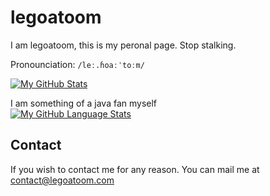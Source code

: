 # legoatoom
I am legoatoom, this is my peronal page. Stop stalking.

Pronounciation: `/leː.ɦoaːˈtoːm/`

[![My GitHub Stats](https://github-readme-stats.vercel.app/api/?username=legoatoom&count_private=true&theme=tokyonight&show_icons=true)]()

I am something of a java fan myself\
[![My GitHub Language Stats](https://github-readme-stats.vercel.app/api/top-langs/?username=legoatoom&langs_count=5&theme=tokyonight)]()

## Contact
If you wish to contact me for any reason. You can mail me at [contact@legoatoom.com](mailto:contact+github@legoatoom.com)
